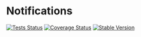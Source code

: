 Notifications
==============

[![Tests Status](https://github.com/NetCommons3/Notifications/actions/workflows/tests.yml/badge.svg?branch=master)](https://github.com/NetCommons3/Notifications/actions/workflows/tests.yml)
[![Coverage Status](https://coveralls.io/repos/NetCommons3/Notifications/badge.svg?branch=master)](https://coveralls.io/r/NetCommons3/Notifications?branch=master)
[![Stable Version](https://img.shields.io/packagist/v/netcommons/notifications.svg?label=stable)](https://packagist.org/packages/netcommons/notifications)
